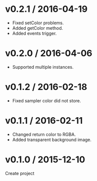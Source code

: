 # v0.2.1 / 2016-04-19

* Fixed setColor problems.
* Added getColor method.
* Added events trigger.

# v0.2.0 / 2016-04-06

* Supported multiple instances.

# v0.1.2 / 2016-02-18

* Fixed sampler color did not store.

# v0.1.1 / 2016-02-11

* Changed return color to RGBA.
* Added transparent background image.

# v0.1.0 / 2015-12-10

Create project
